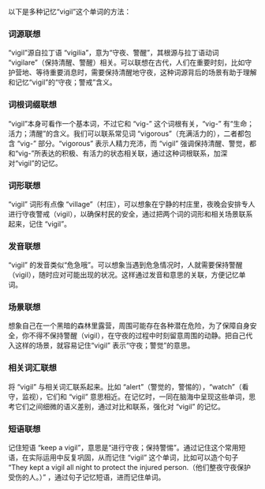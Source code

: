 以下是多种记忆“vigil”这个单词的方法：

### 词源联想
“vigil”源自拉丁语 “vigilia”，意为“守夜、警醒”，其根源与拉丁语动词 “vigilare”（保持清醒、警醒）相关。可以联想在古代，人们在重要时刻，比如守护营地、等待重要消息时，需要保持清醒地守夜，这种词源背后的场景有助于理解和记忆“vigil”的“守夜；警戒”含义。

### 词根词缀联想
“vigil”本身可看作一个基本词，不过它和 “vig-” 这个词根有关，“vig-” 有“生命；活力；清醒”的含义。我们可以联系常见词 “vigorous”（充满活力的），二者都包含 “vig-” 部分。“vigorous” 表示人精力充沛，而 “vigil” 强调保持清醒、警觉，都和“vig-”所表达的积极、有活力的状态相关联，通过这种词根联系，加深对“vigil”的记忆。

### 词形联想
“vigil” 词形有点像 “village”（村庄），可以想象在宁静的村庄里，夜晚会安排专人进行守夜警戒（vigil），以确保村民的安全，通过把两个词的词形和相关场景联系起来，记住 “vigil”。

### 发音联想
“vigil” 的发音类似“危急哦”。可以想象当遇到危急情况时，人就需要保持警醒（vigil），随时应对可能出现的状况。这样通过发音和意思的关联，方便记忆单词。

### 场景联想
想象自己在一个黑暗的森林里露营，周围可能存在各种潜在危险，为了保障自身安全，你不得不保持警醒（vigil），在守夜的过程中时刻留意周围的动静。把自己代入这样的场景，就容易记住“vigil” 表示“守夜；警觉”的意思。

### 相关词汇联想
将 “vigil” 与相关词汇联系起来。比如 “alert”（警觉的，警惕的），“watch”（看守，监视），它们和 “vigil” 意思相近。在记忆时，一同在脑海中呈现这些单词，思考它们之间细微的语义差别，通过对比和联系，强化对 “vigil” 的记忆。

### 短语联想
记住短语 “keep a vigil”，意思是“进行守夜；保持警惕”。通过记住这个常用短语，在实际运用中反复巩固，从而记住 “vigil” 这个单词，比如可以造个句子 “They kept a vigil all night to protect the injured person.（他们整夜守夜保护受伤的人。）” ，通过句子记忆短语，进而记住单词。 